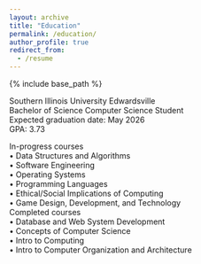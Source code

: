 ```yaml
---
layout: archive
title: "Education"
permalink: /education/
author_profile: true
redirect_from:
  - /resume
---
```


{% include base_path %}

Southern Illinois University Edwardsville  
Bachelor of Science Computer Science Student  
Expected graduation date: May 2026  
GPA: 3.73  

In-progress courses  
•	Data Structures and Algorithms  
•	Software Engineering  
•	Operating Systems  
•	Programming Languages  
•	Ethical/Social Implications of Computing  
•	Game Design, Development, and Technology  
Completed courses  
•	Database and Web System Development  
•	Concepts of Computer Science  
•	Intro to Computing  
•	Intro to Computer Organization and Architecture
